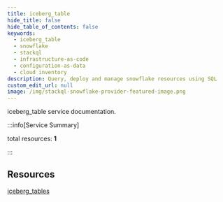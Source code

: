 ```yaml
---
title: iceberg_table
hide_title: false
hide_table_of_contents: false
keywords:
  - iceberg_table
  - snowflake
  - stackql
  - infrastructure-as-code
  - configuration-as-data
  - cloud inventory
description: Query, deploy and manage snowflake resources using SQL
custom_edit_url: null
image: /img/stackql-snowflake-provider-featured-image.png
---
```


iceberg_table service documentation.

:::info[Service Summary]

total resources: __1__  

:::

## Resources
<div class="row">
<div class="providerDocColumn">
<a href="/iceberg_table/iceberg_tables/">iceberg_tables</a>
</div>
<div class="providerDocColumn">

</div>
</div>